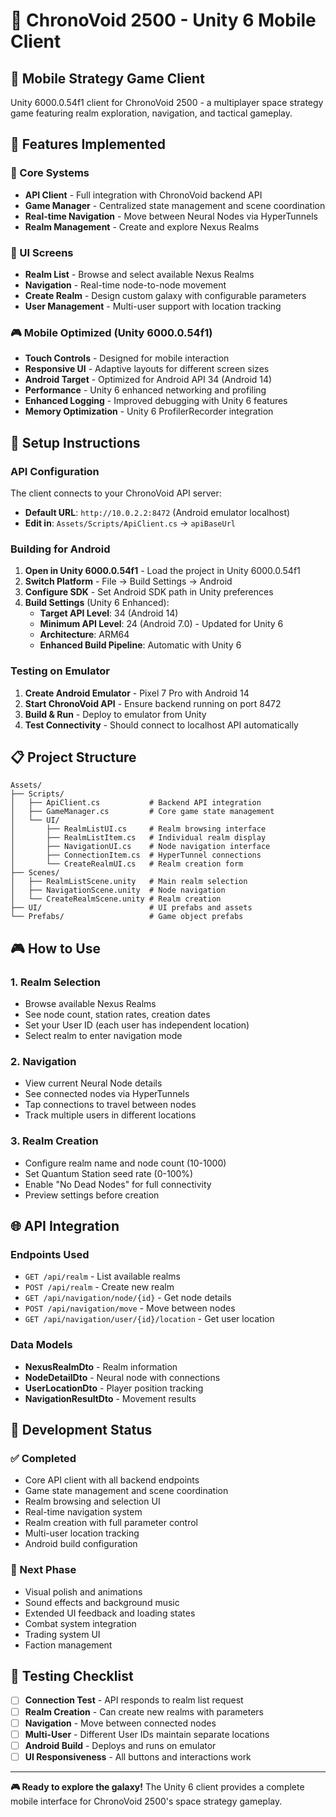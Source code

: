# 🚀 ChronoVoid 2500 - Unity 6 Mobile Client

## 📱 **Mobile Strategy Game Client**

Unity 6000.0.54f1 client for ChronoVoid 2500 - a multiplayer space strategy game featuring realm exploration, navigation, and tactical gameplay.

## 🎯 **Features Implemented**

### **🌌 Core Systems**
- **API Client** - Full integration with ChronoVoid backend API
- **Game Manager** - Centralized state management and scene coordination
- **Real-time Navigation** - Move between Neural Nodes via HyperTunnels
- **Realm Management** - Create and explore Nexus Realms

### **📱 UI Screens**
- **Realm List** - Browse and select available Nexus Realms
- **Navigation** - Real-time node-to-node movement
- **Create Realm** - Design custom galaxy with configurable parameters
- **User Management** - Multi-user support with location tracking

### **🎮 Mobile Optimized (Unity 6000.0.54f1)**
- **Touch Controls** - Designed for mobile interaction
- **Responsive UI** - Adaptive layouts for different screen sizes  
- **Android Target** - Optimized for Android API 34 (Android 14)
- **Performance** - Unity 6 enhanced networking and profiling
- **Enhanced Logging** - Improved debugging with Unity 6 features
- **Memory Optimization** - Unity 6 ProfilerRecorder integration

## 🔧 **Setup Instructions**

### **API Configuration**
The client connects to your ChronoVoid API server:
- **Default URL**: `http://10.0.2.2:8472` (Android emulator localhost)
- **Edit in**: `Assets/Scripts/ApiClient.cs` → `apiBaseUrl`

### **Building for Android**
1. **Open in Unity 6000.0.54f1** - Load the project in Unity 6000.0.54f1
2. **Switch Platform** - File → Build Settings → Android
3. **Configure SDK** - Set Android SDK path in Unity preferences
4. **Build Settings** (Unity 6 Enhanced):
   - **Target API Level**: 34 (Android 14)
   - **Minimum API Level**: 24 (Android 7.0) - Updated for Unity 6
   - **Architecture**: ARM64
   - **Enhanced Build Pipeline**: Automatic with Unity 6

### **Testing on Emulator**
1. **Create Android Emulator** - Pixel 7 Pro with Android 14
2. **Start ChronoVoid API** - Ensure backend running on port 8472
3. **Build & Run** - Deploy to emulator from Unity
4. **Test Connectivity** - Should connect to localhost API automatically

## 📋 **Project Structure**

```
Assets/
├── Scripts/
│   ├── ApiClient.cs           # Backend API integration
│   ├── GameManager.cs         # Core game state management
│   └── UI/
│       ├── RealmListUI.cs     # Realm browsing interface
│       ├── RealmListItem.cs   # Individual realm display
│       ├── NavigationUI.cs    # Node navigation interface
│       ├── ConnectionItem.cs  # HyperTunnel connections
│       └── CreateRealmUI.cs   # Realm creation form
├── Scenes/
│   ├── RealmListScene.unity   # Main realm selection
│   ├── NavigationScene.unity  # Node navigation
│   └── CreateRealmScene.unity # Realm creation
├── UI/                        # UI prefabs and assets
└── Prefabs/                   # Game object prefabs
```

## 🎮 **How to Use**

### **1. Realm Selection**
- Browse available Nexus Realms
- See node count, station rates, creation dates
- Set your User ID (each user has independent location)
- Select realm to enter navigation mode

### **2. Navigation**
- View current Neural Node details
- See connected nodes via HyperTunnels  
- Tap connections to travel between nodes
- Track multiple users in different locations

### **3. Realm Creation**
- Configure realm name and node count (10-1000)
- Set Quantum Station seed rate (0-100%)
- Enable "No Dead Nodes" for full connectivity
- Preview settings before creation

## 🌐 **API Integration**

### **Endpoints Used**
- `GET /api/realm` - List available realms
- `POST /api/realm` - Create new realm
- `GET /api/navigation/node/{id}` - Get node details
- `POST /api/navigation/move` - Move between nodes
- `GET /api/navigation/user/{id}/location` - Get user location

### **Data Models**
- **NexusRealmDto** - Realm information
- **NodeDetailDto** - Neural node with connections
- **UserLocationDto** - Player position tracking
- **NavigationResultDto** - Movement results

## 🚀 **Development Status**

### **✅ Completed**
- Core API client with all backend endpoints
- Game state management and scene coordination
- Realm browsing and selection UI
- Real-time navigation system
- Realm creation with full parameter control
- Multi-user location tracking
- Android build configuration

### **🔄 Next Phase**
- Visual polish and animations
- Sound effects and background music
- Extended UI feedback and loading states
- Combat system integration
- Trading system UI
- Faction management

## 🎯 **Testing Checklist**

- [ ] **Connection Test** - API responds to realm list request
- [ ] **Realm Creation** - Can create new realms with parameters
- [ ] **Navigation** - Move between connected nodes
- [ ] **Multi-User** - Different User IDs maintain separate locations
- [ ] **Android Build** - Deploys and runs on emulator
- [ ] **UI Responsiveness** - All buttons and interactions work

---

**🎮 Ready to explore the galaxy!** The Unity 6 client provides a complete mobile interface for ChronoVoid 2500's space strategy gameplay.